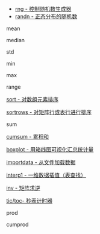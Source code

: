 * [rng - 控制随机数生成器](https://ww2.mathworks.cn/help/matlab/ref/rng.html?searchHighlight=rng&s_tid=srchtitle)  
* [randn - 正态分布的随机数](https://ww2.mathworks.cn/help/matlab/ref/randn.html?searchHighlight=randn&s_tid=srchtitle#bufqioz-8)  

mean  

median  

std  

min  

max  

range  

[sort - 对数组元素排序](https://ww2.mathworks.cn/help/matlab/ref/sort.html?searchHighlight=sort&s_tid=srchtitle)  

[sortrows - 对矩阵行或表行进行排序](https://ww2.mathworks.cn/help/matlab/ref/double.sortrows.html?searchHighlight=sortrows&s_tid=srchtitle)  

sum  

[cumsum - 累积和](https://ww2.mathworks.cn/help/matlab/ref/cumsum.html?searchHighlight=cumsum&s_tid=srchtitle)  

[boxplot - 用箱线图可视化汇总统计量](https://ww2.mathworks.cn/help/stats/boxplot.html?searchHighlight=boxplot&s_tid=srchtitle)  

[importdata - 从文件加载数据](https://ww2.mathworks.cn/help/matlab/ref/importdata.html?searchHighlight=importdata&s_tid=srchtitle)  

[interp1 - 一维数据插值（表查找）](https://ww2.mathworks.cn/help/matlab/ref/interp1.html?searchHighlight=interp1&s_tid=srchtitle)  

[inv - 矩阵求逆](https://ww2.mathworks.cn/help/matlab/ref/inv.html?searchHighlight=inv&s_tid=srchtitle)  

[tic/toc- 秒表计时器](https://ww2.mathworks.cn/help/matlab/ref/tic.html?searchHighlight=tic%20toc&s_tid=srchtitle)  

prod  

cumprod

